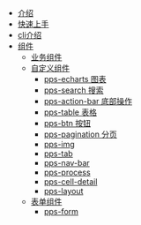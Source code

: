 * [介绍](/)
* [快速上手](document/quick-start.md)
* [cli介绍](document/cli.md)
* [组件]()
  - [业务组件]()
  - [自定义组件]()
    - [pps-echarts 图表](document/pps-echarts.md)
    - [pps-search 搜索](document/pps-search.md)
    - [pps-action-bar 底部操作](document/pps-action-bar.md)
    - [pps-table 表格](document/pps-table.md)
    - [pps-btn 按钮](document/pps-btn.md)
    - [pps-pagination 分页](document/pps-pagination.md)
    - [pps-img](document/pps-img.md)
    - [pps-tab](document/pps-tab.md)
    - [pps-nav-bar](document/pps-nav-bar.md)
    - [pps-process](document/pps-process.md)
    - [pps-cell-detail](document/pps-cell-detail.md)
    - [pps-layout](document/pps-layout.md)
  - [表单组件]()
    - [pps-form](document/pps-form.md)
